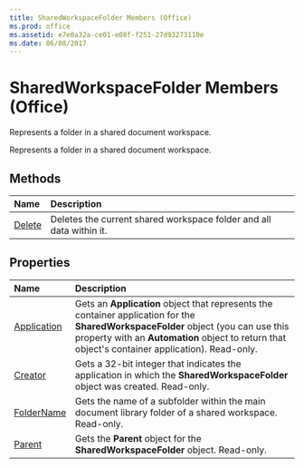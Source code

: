 ```yaml
---
title: SharedWorkspaceFolder Members (Office)
ms.prod: office
ms.assetid: e7e0a32a-ce01-e08f-f251-27d93273110e
ms.date: 06/08/2017
---
```



# SharedWorkspaceFolder Members (Office)
Represents a folder in a shared document workspace.

Represents a folder in a shared document workspace.


## Methods



|**Name**|**Description**|
|:-----|:-----|
|[Delete](sharedworkspacefolder-delete-method-office.md)|Deletes the current shared workspace folder and all data within it.|

## Properties



|**Name**|**Description**|
|:-----|:-----|
|[Application](sharedworkspacefolder-application-property-office.md)|Gets an **Application** object that represents the container application for the **SharedWorkspaceFolder** object (you can use this property with an **Automation** object to return that object's container application). Read-only.|
|[Creator](sharedworkspacefolder-creator-property-office.md)|Gets a 32-bit integer that indicates the application in which the **SharedWorkspaceFolder** object was created. Read-only.|
|[FolderName](sharedworkspacefolder-foldername-property-office.md)|Gets the name of a subfolder within the main document library folder of a shared workspace. Read-only.|
|[Parent](sharedworkspacefolder-parent-property-office.md)|Gets the **Parent** object for the **SharedWorkspaceFolder** object. Read-only.|


